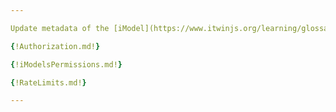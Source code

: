 ```yaml
---

Update metadata of the [iModel](https://www.itwinjs.org/learning/glossary/#imodel).

{!Authorization.md!}

{!iModelsPermissions.md!}

{!RateLimits.md!}

---
```

